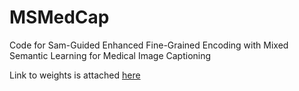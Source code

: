 # MSMedCap
Code for Sam-Guided Enhanced Fine-Grained Encoding with Mixed Semantic Learning for Medical Image Captioning

Link to weights is attached [here](https://drive.google.com/drive/folders/1iYher5k2D-QduA5BQBzVpeasfRHjLYek?usp=drive_link)